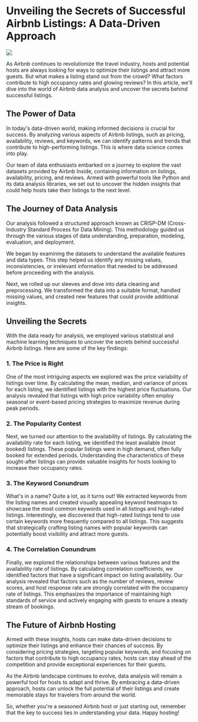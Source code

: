 
# Unveiling the Secrets of Successful Airbnb Listings: A Data-Driven Approach
<img src="https://files.umso.co/lib_JIXRpABhuZcBQupB/x3l5baxyrb4ufikg.png">

As Airbnb continues to revolutionize the travel industry, hosts and potential hosts are always looking for ways to optimize their listings and attract more guests. But what makes a listing stand out from the crowd? What factors contribute to high occupancy rates and glowing reviews? In this article, we'll dive into the world of Airbnb data analysis and uncover the secrets behind successful listings.

## The Power of Data

In today's data-driven world, making informed decisions is crucial for success. By analyzing various aspects of Airbnb listings, such as pricing, availability, reviews, and keywords, we can identify patterns and trends that contribute to high-performing listings. This is where data science comes into play.

Our team of data enthusiasts embarked on a journey to explore the vast datasets provided by Airbnb Inside, containing information on listings, availability, pricing, and reviews. Armed with powerful tools like Python and its data analysis libraries, we set out to uncover the hidden insights that could help hosts take their listings to the next level.

## The Journey of Data Analysis

Our analysis followed a structured approach known as CRISP-DM (Cross-Industry Standard Process for Data Mining). This methodology guided us through the various stages of data understanding, preparation, modeling, evaluation, and deployment.

We began by examining the datasets to understand the available features and data types. This step helped us identify any missing values, inconsistencies, or irrelevant information that needed to be addressed before proceeding with the analysis.

Next, we rolled up our sleeves and dove into data cleaning and preprocessing. We transformed the data into a suitable format, handled missing values, and created new features that could provide additional insights.

## Unveiling the Secrets

With the data ready for analysis, we employed various statistical and machine learning techniques to uncover the secrets behind successful Airbnb listings. Here are some of the key findings:

### 1. The Price is Right

One of the most intriguing aspects we explored was the price variability of listings over time. By calculating the mean, median, and variance of prices for each listing, we identified listings with the highest price fluctuations. Our analysis revealed that listings with high price variability often employ seasonal or event-based pricing strategies to maximize revenue during peak periods.

### 2. The Popularity Contest

Next, we turned our attention to the availability of listings. By calculating the availability rate for each listing, we identified the least available (most booked) listings. These popular listings were in high demand, often fully booked for extended periods. Understanding the characteristics of these sought-after listings can provide valuable insights for hosts looking to increase their occupancy rates.

### 3. The Keyword Conundrum

What's in a name? Quite a lot, as it turns out! We extracted keywords from the listing names and created visually appealing keyword heatmaps to showcase the most common keywords used in all listings and high-rated listings. Interestingly, we discovered that high-rated listings tend to use certain keywords more frequently compared to all listings. This suggests that strategically crafting listing names with popular keywords can potentially boost visibility and attract more guests.

### 4. The Correlation Conundrum

Finally, we explored the relationships between various features and the availability rate of listings. By calculating correlation coefficients, we identified factors that have a significant impact on listing availability. Our analysis revealed that factors such as the number of reviews, review scores, and host response rate are strongly correlated with the occupancy rate of listings. This emphasizes the importance of maintaining high standards of service and actively engaging with guests to ensure a steady stream of bookings.

## The Future of Airbnb Hosting

Armed with these insights, hosts can make data-driven decisions to optimize their listings and enhance their chances of success. By considering pricing strategies, targeting popular keywords, and focusing on factors that contribute to high occupancy rates, hosts can stay ahead of the competition and provide exceptional experiences for their guests.

As the Airbnb landscape continues to evolve, data analysis will remain a powerful tool for hosts to adapt and thrive. By embracing a data-driven approach, hosts can unlock the full potential of their listings and create memorable stays for travelers from around the world.

So, whether you're a seasoned Airbnb host or just starting out, remember that the key to success lies in understanding your data. Happy hosting!
